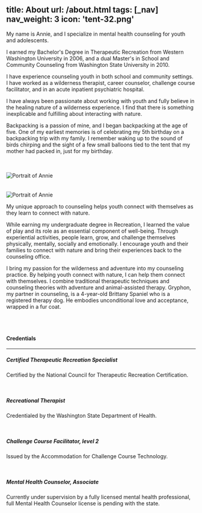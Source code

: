 title: About
url: /about.html
tags: [_nav]
nav_weight: 3
icon: 'tent-32.png'
---
<div class="row-fluid">
    <div class="span8">
        <p class="lead">My name is Annie, and I specialize in mental health counseling for youth and adolescents.</p>
        <div class="row-fluid">
            <div class="span6">
                <p>I earned my Bachelor's Degree in Therapeutic Recreation from Western Washington University in 2006, and a dual Master's in School and Community Counseling from Washington State University in 2010.</p>
                <p>I have experience counseling youth in both school and community settings. I have worked as a wilderness therapist, career counselor, challenge course facilitator, and in an acute inpatient psychiatric hospital.</p>
            </div>
            <div class="span6">            
                <p>I have always been passionate about working with youth and fully believe in the healing nature of a wilderness experience.  I find that there is something inexplicable and fulfilling about interacting with nature.</p>
                <p>Backpacking is a passion of mine, and I began backpacking at the age of five.  One of my earliest memories is of celebrating my 5th birthday on a backpacking trip with my family.  I remember waking up to the sound of birds chirping and the sight of a few small balloons tied to the tent that my mother had packed in, just for my birthday.</p>
                <br>
                <br>
            </div>
        </div>
    </div>    
    <img class="span4 img-shadow" src="/img/annie.jpg" alt="Portrait of Annie">    
</div>
<br>
<br>
<div class="row-fluid">
    <img class="span4 img-shadow hidden-phone" src="/img/gryphon.jpg" alt="Portrait of Annie">
    <div class="span8">
        <p class="lead">My unique approach to counseling helps youth connect with themselves as they learn to connect with nature.</p>
        <div class="row-fluid">
            <div class="span6">
                <p>While earning my undergraduate degree in Recreation, I learned the value of play and its role as an essential component of well-being. Through experiential activities, people learn, grow, and challenge themselves physically, mentally, socially and emotionally.  I encourage youth and their families to connect with nature and bring their experiences back to the counseling office.</p>
            </div>
            <div class="span6">
                <p>I bring my passion for the wilderness and adventure into my counseling practice.  By helping youth connect with nature, I can help them connect with themselves.  I combine traditional therapeutic techniques and counseling theories with adventure and animal-assisted therapy.  Gryphon, my partner in counseling, is a 4-year-old Brittany Spaniel who is a registered therapy dog.  He embodies unconditional love and acceptance, wrapped in a fur coat.</p>
            </div>
        </div>
    </div>
</div>
<br>
<br>
<h4>Credentials</h4>
<hr> 
<div class="row-fluid">
    <div class="span6">
        <h5>Certified Therapeutic Recreation Specialist</h5>
        <p>Certified by the National Council for Therapeutic Recreation Certification.</p>
        <br>
        <h5>Recreational Therapist</h5>
        <p>Credentialed by the Washington State Department of Health.</p>
        <br>
    </div>
    <div class="span6">
        <h5>Challenge Course Facilitator, level 2</h5>
        <p>Issued by the Accommodation for Challenge Course Technology.</p>
        <br>
        <h5>Mental Health Counselor, Associate</h5>
        <p>Currently under supervision by a fully licensed mental health professional, full Mental Health Counselor license is pending with the state.</p>
        <br>
    </div>
</div>